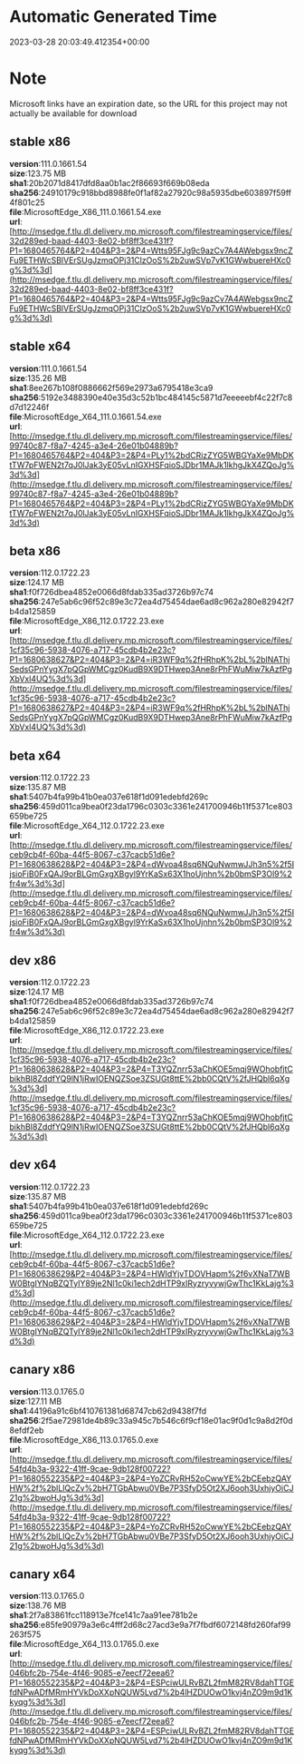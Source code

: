 # Automatic Generated Time
2023-03-28 20:03:49.412354+00:00

# Note
Microsoft links have an expiration date, so the URL for this project may not actually be available for download

## stable x86
**version**:111.0.1661.54  
**size**:123.75 MB  
**sha1**:20b2071d8417dfd8aa0b1ac2f86693f669b08eda  
**sha256**:24910179c918bbd8988fe0f1af82a27920c98a5935dbe603897f59ff4f801c25  
**file**:MicrosoftEdge_X86_111.0.1661.54.exe  
**url**:[http://msedge.f.tlu.dl.delivery.mp.microsoft.com/filestreamingservice/files/32d289ed-baad-4403-8e02-bf8ff3ce431f?P1=1680465764&P2=404&P3=2&P4=Wtts95FJg9c9azCv7A4AWebgsx9ncZFu9ETHWcSBlVErSUgJzmqOPj31ClzOoS%2b2uwSVp7vK1GWwbuereHXc0g%3d%3d](http://msedge.f.tlu.dl.delivery.mp.microsoft.com/filestreamingservice/files/32d289ed-baad-4403-8e02-bf8ff3ce431f?P1=1680465764&P2=404&P3=2&P4=Wtts95FJg9c9azCv7A4AWebgsx9ncZFu9ETHWcSBlVErSUgJzmqOPj31ClzOoS%2b2uwSVp7vK1GWwbuereHXc0g%3d%3d)  

## stable x64
**version**:111.0.1661.54  
**size**:135.26 MB  
**sha1**:8ee267b108f0886662f569e2973a6795418e3ca9  
**sha256**:5192e3488390e40e35d3c52b1bc484145c5871d7eeeeebf4c22f7c8d7d12246f  
**file**:MicrosoftEdge_X64_111.0.1661.54.exe  
**url**:[http://msedge.f.tlu.dl.delivery.mp.microsoft.com/filestreamingservice/files/99740c87-f8a7-4245-a3e4-26e01b04889b?P1=1680465764&P2=404&P3=2&P4=PLy1%2bdCRizZYG5WBGYaXe9MbDKtTW7pFWEN2t7qJ0lJak3yE05vLnIGXHSFqioSJDbr1MAJk1lkhgJkX4ZQoJg%3d%3d](http://msedge.f.tlu.dl.delivery.mp.microsoft.com/filestreamingservice/files/99740c87-f8a7-4245-a3e4-26e01b04889b?P1=1680465764&P2=404&P3=2&P4=PLy1%2bdCRizZYG5WBGYaXe9MbDKtTW7pFWEN2t7qJ0lJak3yE05vLnIGXHSFqioSJDbr1MAJk1lkhgJkX4ZQoJg%3d%3d)  

## beta x86
**version**:112.0.1722.23  
**size**:124.17 MB  
**sha1**:f0f726dbea4852e0066d8fdab335ad3726b97c74  
**sha256**:247e5ab6c96f52c89e3c72ea4d75454dae6ad8c962a280e82942f7b4da125859  
**file**:MicrosoftEdge_X86_112.0.1722.23.exe  
**url**:[http://msedge.f.tlu.dl.delivery.mp.microsoft.com/filestreamingservice/files/1cf35c96-5938-4076-a717-45cdb4b2e23c?P1=1680638627&P2=404&P3=2&P4=iR3WF9q%2fHRhpK%2bL%2blNAThjSedsGPnYygX7pQGpWMCgz0KudB9X9DTHwep3Ane8rPhFWuMiw7kAzfPgXbVxl4UQ%3d%3d](http://msedge.f.tlu.dl.delivery.mp.microsoft.com/filestreamingservice/files/1cf35c96-5938-4076-a717-45cdb4b2e23c?P1=1680638627&P2=404&P3=2&P4=iR3WF9q%2fHRhpK%2bL%2blNAThjSedsGPnYygX7pQGpWMCgz0KudB9X9DTHwep3Ane8rPhFWuMiw7kAzfPgXbVxl4UQ%3d%3d)  

## beta x64
**version**:112.0.1722.23  
**size**:135.87 MB  
**sha1**:5407b4fa99b41b0ea037e618f1d091edebfd269c  
**sha256**:459d011ca9bea0f23da1796c0303c3361e241700946b11f5371ce803659be725  
**file**:MicrosoftEdge_X64_112.0.1722.23.exe  
**url**:[http://msedge.f.tlu.dl.delivery.mp.microsoft.com/filestreamingservice/files/ceb9cb4f-60ba-44f5-8067-c37cacb51d6e?P1=1680638628&P2=404&P3=2&P4=dWvoa48sq6NQuNwmwJJh3n5%2f5IjsioFiB0FxQAJ9orBLGmGxgXBgyl9YrKaSx63X1hoUjnhn%2b0bmSP3Ol9%2fr4w%3d%3d](http://msedge.f.tlu.dl.delivery.mp.microsoft.com/filestreamingservice/files/ceb9cb4f-60ba-44f5-8067-c37cacb51d6e?P1=1680638628&P2=404&P3=2&P4=dWvoa48sq6NQuNwmwJJh3n5%2f5IjsioFiB0FxQAJ9orBLGmGxgXBgyl9YrKaSx63X1hoUjnhn%2b0bmSP3Ol9%2fr4w%3d%3d)  

## dev x86
**version**:112.0.1722.23  
**size**:124.17 MB  
**sha1**:f0f726dbea4852e0066d8fdab335ad3726b97c74  
**sha256**:247e5ab6c96f52c89e3c72ea4d75454dae6ad8c962a280e82942f7b4da125859  
**file**:MicrosoftEdge_X86_112.0.1722.23.exe  
**url**:[http://msedge.f.tlu.dl.delivery.mp.microsoft.com/filestreamingservice/files/1cf35c96-5938-4076-a717-45cdb4b2e23c?P1=1680638628&P2=404&P3=2&P4=T3YQZnrr53aChKOE5mqj9WOhobfjtCbikhBI8ZddfYQ9lN1jRwIOENQZSoe3ZSUGt8ttE%2bb0CQtV%2fJHQbl6qXg%3d%3d](http://msedge.f.tlu.dl.delivery.mp.microsoft.com/filestreamingservice/files/1cf35c96-5938-4076-a717-45cdb4b2e23c?P1=1680638628&P2=404&P3=2&P4=T3YQZnrr53aChKOE5mqj9WOhobfjtCbikhBI8ZddfYQ9lN1jRwIOENQZSoe3ZSUGt8ttE%2bb0CQtV%2fJHQbl6qXg%3d%3d)  

## dev x64
**version**:112.0.1722.23  
**size**:135.87 MB  
**sha1**:5407b4fa99b41b0ea037e618f1d091edebfd269c  
**sha256**:459d011ca9bea0f23da1796c0303c3361e241700946b11f5371ce803659be725  
**file**:MicrosoftEdge_X64_112.0.1722.23.exe  
**url**:[http://msedge.f.tlu.dl.delivery.mp.microsoft.com/filestreamingservice/files/ceb9cb4f-60ba-44f5-8067-c37cacb51d6e?P1=1680638629&P2=404&P3=2&P4=HWIdYjvTDOVHapm%2f6vXNaT7WBW0BtgIYNqBZQTyIY89je2Nl1c0ki1ech2dHTP9xIRyzryvywjGwThc1KkLajg%3d%3d](http://msedge.f.tlu.dl.delivery.mp.microsoft.com/filestreamingservice/files/ceb9cb4f-60ba-44f5-8067-c37cacb51d6e?P1=1680638629&P2=404&P3=2&P4=HWIdYjvTDOVHapm%2f6vXNaT7WBW0BtgIYNqBZQTyIY89je2Nl1c0ki1ech2dHTP9xIRyzryvywjGwThc1KkLajg%3d%3d)  

## canary x86
**version**:113.0.1765.0  
**size**:127.11 MB  
**sha1**:44196a91c6bf410761381d68747cb62d9438f7fd  
**sha256**:2f5ae72981de4b89c33a945c7b546c6f9cf18e01ac9f0d1c9a8d2f0d8efdf2eb  
**file**:MicrosoftEdge_X86_113.0.1765.0.exe  
**url**:[http://msedge.f.tlu.dl.delivery.mp.microsoft.com/filestreamingservice/files/54fd4b3a-9322-41ff-9cae-9db128f00722?P1=1680552235&P2=404&P3=2&P4=YoZCRvRH52oCwwYE%2bCEebzQAYHW%2f%2blLIQcZv%2bH7TGbAbwu0VBe7P3SfyD5Ot2XJ6ooh3UxhjyOiCJ21g%2bwoHJg%3d%3d](http://msedge.f.tlu.dl.delivery.mp.microsoft.com/filestreamingservice/files/54fd4b3a-9322-41ff-9cae-9db128f00722?P1=1680552235&P2=404&P3=2&P4=YoZCRvRH52oCwwYE%2bCEebzQAYHW%2f%2blLIQcZv%2bH7TGbAbwu0VBe7P3SfyD5Ot2XJ6ooh3UxhjyOiCJ21g%2bwoHJg%3d%3d)  

## canary x64
**version**:113.0.1765.0  
**size**:138.76 MB  
**sha1**:2f7a83861fcc118913e7fce141c7aa91ee781b2e  
**sha256**:e85fe90979a3e6c4fff2d68c27acd3e9a7f7fbdf6072148fd260faf99263f575  
**file**:MicrosoftEdge_X64_113.0.1765.0.exe  
**url**:[http://msedge.f.tlu.dl.delivery.mp.microsoft.com/filestreamingservice/files/046bfc2b-754e-4f46-9085-e7eecf72eea6?P1=1680552235&P2=404&P3=2&P4=ESPciwULRvBZL2fmM82RV8dahTTGEfdNPwADfMRmHYVkDoXXpNQUW5Lvd7%2b4lHZDUOwO1kvj4nZO9m9d1Kkyqg%3d%3d](http://msedge.f.tlu.dl.delivery.mp.microsoft.com/filestreamingservice/files/046bfc2b-754e-4f46-9085-e7eecf72eea6?P1=1680552235&P2=404&P3=2&P4=ESPciwULRvBZL2fmM82RV8dahTTGEfdNPwADfMRmHYVkDoXXpNQUW5Lvd7%2b4lHZDUOwO1kvj4nZO9m9d1Kkyqg%3d%3d)  

